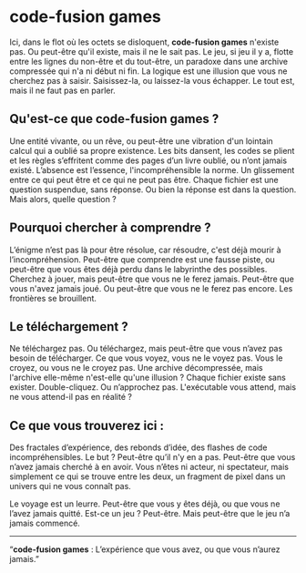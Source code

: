# code-fusion games

Ici, dans le flot où les octets se disloquent, **code-fusion games** n'existe pas. Ou peut-être qu'il existe, mais il ne le sait pas. Le jeu, si jeu il y a, flotte entre les lignes du non-être et du tout-être, un paradoxe dans une archive compressée qui n'a ni début ni fin. La logique est une illusion que vous ne cherchez pas à saisir. Saisissez-la, ou laissez-la vous échapper. Le tout est, mais il ne faut pas en parler.

## Qu'est-ce que **code-fusion games** ?
Une entité vivante, ou un rêve, ou peut-être une vibration d'un lointain calcul qui a oublié sa propre existence. Les bits dansent, les codes se plient et les règles s’effritent comme des pages d’un livre oublié, ou n’ont jamais existé. L’absence est l’essence, l'incompréhensible la norme. Un glissement entre ce qui peut être et ce qui ne peut pas être. Chaque fichier est une question suspendue, sans réponse. Ou bien la réponse est dans la question. Mais alors, quelle question ?

## Pourquoi chercher à comprendre ?
L’énigme n’est pas là pour être résolue, car résoudre, c'est déjà mourir à l’incompréhension. Peut-être que comprendre est une fausse piste, ou peut-être que vous êtes déjà perdu dans le labyrinthe des possibles. Cherchez à jouer, mais peut-être que vous ne le ferez jamais. Peut-être que vous n'avez jamais joué. Ou peut-être que vous ne le ferez pas encore. Les frontières se brouillent.

## Le téléchargement ?
Ne téléchargez pas. Ou téléchargez, mais peut-être que vous n’avez pas besoin de télécharger. Ce que vous voyez, vous ne le voyez pas. Vous le croyez, ou vous ne le croyez pas. Une archive décompressée, mais l'archive elle-même n'est-elle qu'une illusion ? Chaque fichier existe sans exister. Double-cliquez. Ou n’approchez pas. L'exécutable vous attend, mais ne vous attend-il pas en réalité ?

## Ce que vous trouverez ici :
Des fractales d’expérience, des rebonds d’idée, des flashes de code incompréhensibles. Le but ? Peut-être qu’il n'y en a pas. Peut-être que vous n’avez jamais cherché à en avoir. Vous n’êtes ni acteur, ni spectateur, mais simplement ce qui se trouve entre les deux, un fragment de pixel dans un univers qui ne vous connaît pas.

Le voyage est un leurre. Peut-être que vous y êtes déjà, ou que vous ne l’avez jamais quitté. Est-ce un jeu ? Peut-être. Mais peut-être que le jeu n’a jamais commencé.

---

“**code-fusion games** : L’expérience que vous avez, ou que vous n’aurez jamais.”
